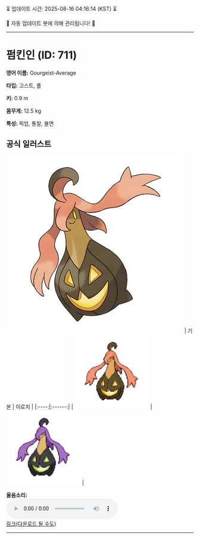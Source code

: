 
⏳ 업데이트 시간: 2025-08-16 04:16:14 (KST) ⏳

🤖 자동 업데이트 봇에 의해 관리됩니다! 🤖

---

# 펌킨인 (ID: 711)
**영어 이름:** Gourgeist-Average

**타입:** 고스트, 풀

**키:** 0.9 m

**몸무게:** 12.5 kg

**특성:** 픽업, 통찰, 불면

## 공식 일러스트
![](https://raw.githubusercontent.com/PokeAPI/sprites/master/sprites/pokemon/other/official-artwork/711.png)
| 기본 | 이로치 |
|:----:|:------:|
| <img src="https://raw.githubusercontent.com/PokeAPI/sprites/master/sprites/pokemon/711.png" width="200"> | <img src="https://raw.githubusercontent.com/PokeAPI/sprites/master/sprites/pokemon/shiny/711.png" width="200"> |

**울음소리:**<br><audio controls src="https://raw.githubusercontent.com/PokeAPI/cries/main/cries/pokemon/latest/711.ogg"></audio><br> [링크(다운로드 될 수도)](https://raw.githubusercontent.com/PokeAPI/cries/main/cries/pokemon/latest/711.ogg)


---
